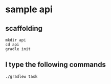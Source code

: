 # sample api

## scaffolding

```shell
mkdir api
cd api
gradle init
```
## I type the following commands

```shell
./gradlew task
```
